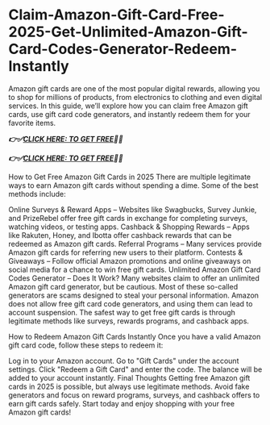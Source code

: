 # Claim-Amazon-Gift-Card-Free-2025-Get-Unlimited-Amazon-Gift-Card-Codes-Generator-Redeem-Instantly
Amazon gift cards are one of the most popular digital rewards, allowing you to shop for millions of products, from electronics to clothing and even digital services. In this guide, we’ll explore how you can claim free Amazon gift cards, use gift card code generators, and instantly redeem them for your favorite items.

***👉✅[CLICK HERE: TO GET FREE](https://btadeal.com/am2zJn7g/)🔶🔷***

***👉✅[CLICK HERE: TO GET FREE](https://btadeal.com/am2zJn7g/)🔶🔷***


How to Get Free Amazon Gift Cards in 2025
There are multiple legitimate ways to earn Amazon gift cards without spending a dime. Some of the best methods include:

Online Surveys & Reward Apps – Websites like Swagbucks, Survey Junkie, and PrizeRebel offer free gift cards in exchange for completing surveys, watching videos, or testing apps.
Cashback & Shopping Rewards – Apps like Rakuten, Honey, and Ibotta offer cashback rewards that can be redeemed as Amazon gift cards.
Referral Programs – Many services provide Amazon gift cards for referring new users to their platform.
Contests & Giveaways – Follow official Amazon promotions and online giveaways on social media for a chance to win free gift cards.
Unlimited Amazon Gift Card Codes Generator – Does It Work?
Many websites claim to offer an unlimited Amazon gift card generator, but be cautious. Most of these so-called generators are scams designed to steal your personal information. Amazon does not allow free gift card code generators, and using them can lead to account suspension. The safest way to get free gift cards is through legitimate methods like surveys, rewards programs, and cashback apps.

How to Redeem Amazon Gift Cards Instantly
Once you have a valid Amazon gift card code, follow these steps to redeem it:

Log in to your Amazon account.
Go to "Gift Cards" under the account settings.
Click "Redeem a Gift Card" and enter the code.
The balance will be added to your account instantly.
Final Thoughts
Getting free Amazon gift cards in 2025 is possible, but always use legitimate methods. Avoid fake generators and focus on reward programs, surveys, and cashback offers to earn gift cards safely. Start today and enjoy shopping with your free Amazon gift cards!
